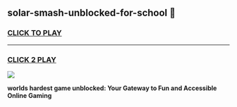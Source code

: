 
## solar-smash-unblocked-for-school 👋
<h3>
<a href="https://premium.freeplayer.one?title=solar-smash-unblocked-for-school&ref=14F">CLICK TO PLAY</a></h3>
<hr>

<h3>
<a href="https://premium.freeplayer.one?title=solar-smash-unblocked-for-school&ref=14F">CLICK 2 PLAY</a>
  
</h3>

<a href="https://premium.freeplayer.one?title=solar-smash-unblocked-for-school&ref=12F/"><img src="https://clearcache.store/games.png"></a>


**worlds hardest game unblocked: Your Gateway to Fun and Accessible Online Gaming**
